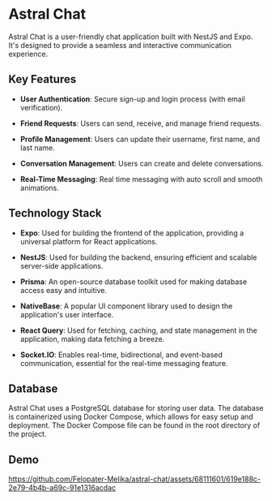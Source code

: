 # Astral Chat

Astral Chat is a user-friendly chat application built with NestJS and Expo. It's designed to provide a seamless and interactive communication experience.

## Key Features

- **User Authentication**: Secure sign-up and login process (with email verification).

- **Friend Requests**: Users can send, receive, and manage friend requests.

- **Profile Management**: Users can update their username, first name, and last name.

- **Conversation Management**: Users can create and delete conversations.

- **Real-Time Messaging**: Real time messaging with auto scroll and smooth animations.

## Technology Stack

- **Expo**: Used for building the frontend of the application, providing a universal platform for React applications.

- **NestJS**: Used for building the backend, ensuring efficient and scalable server-side applications.

- **Prisma**: An open-source database toolkit used for making database access easy and intuitive.

- **NativeBase**: A popular UI component library used to design the application's user interface.

- **React Query**: Used for fetching, caching, and state management in the application, making data fetching a breeze.

- **Socket.IO**: Enables real-time, bidirectional, and event-based communication, essential for the real-time messaging feature.

## Database

Astral Chat uses a PostgreSQL database for storing user data. The database is containerized using Docker Compose, which allows for easy setup and deployment. The Docker Compose file can be found in the root directory of the project.


## Demo

https://github.com/Felopater-Melika/astral-chat/assets/68111601/619e188c-2e79-4b4b-a69c-91e1316acdac
